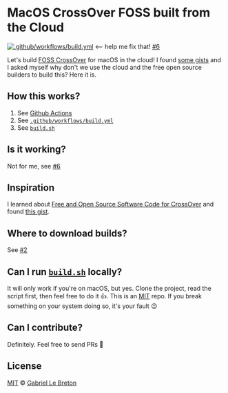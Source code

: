 # MacOS CrossOver FOSS built from the Cloud

[![.github/workflows/build.yml](https://github.com/GabLeRoux/macos-crossover-cloud-build/workflows/.github/workflows/build.yml/badge.svg)](https://github.com/GabLeRoux/macos-crossover-cloud-build/actions) <-- help me fix that! [#6](https://github.com/GabLeRoux/macos-crossover-cloud-build/issues/6)

Let's build [FOSS CrossOver][foss-crossover] for macOS in the cloud! I found [some gists][crossover-gist] and I asked myself why don't we use the cloud and the free open source builders to build this? Here it is.

## How this works?

1. See [Github Actions](https://github.com/features/actions)
2. See [`.github/workflows/build.yml`](./.github/workflows/build.yml)
3. See [`build.sh`](./build.sh)

## Is it working?

Not for me, see [#6](https://github.com/GabLeRoux/macos-crossover-cloud-build/issues/6)

## Inspiration

I learned about [Free and Open Source Software Code for CrossOver][foss-crossover] and found [this gist][crossover-gist].

## Where to download builds?

See [#2](https://github.com/GabLeRoux/macos-crossover-cloud-build/issues/2)

## Can I run [`build.sh`](./build.sh) locally?

It will only work if you're on macOS, but yes. Clone the project, read the script first, then feel free to do it 👍. This is an [MIT](LICENSE.md) repo. If you break something on your system doing so, it's your fault 😉

## Can I contribute?

Definitely. Feel free to send PRs 🚀

## License

[MIT](LICENSE.md) © [Gabriel Le Breton](https://gableroux.com)

[crossover-gist]: https://gist.github.com/sarimarton/471e9ff8046cc746f6ecb8340f942647
[foss-crossover]: https://www.codeweavers.com/crossover/source
